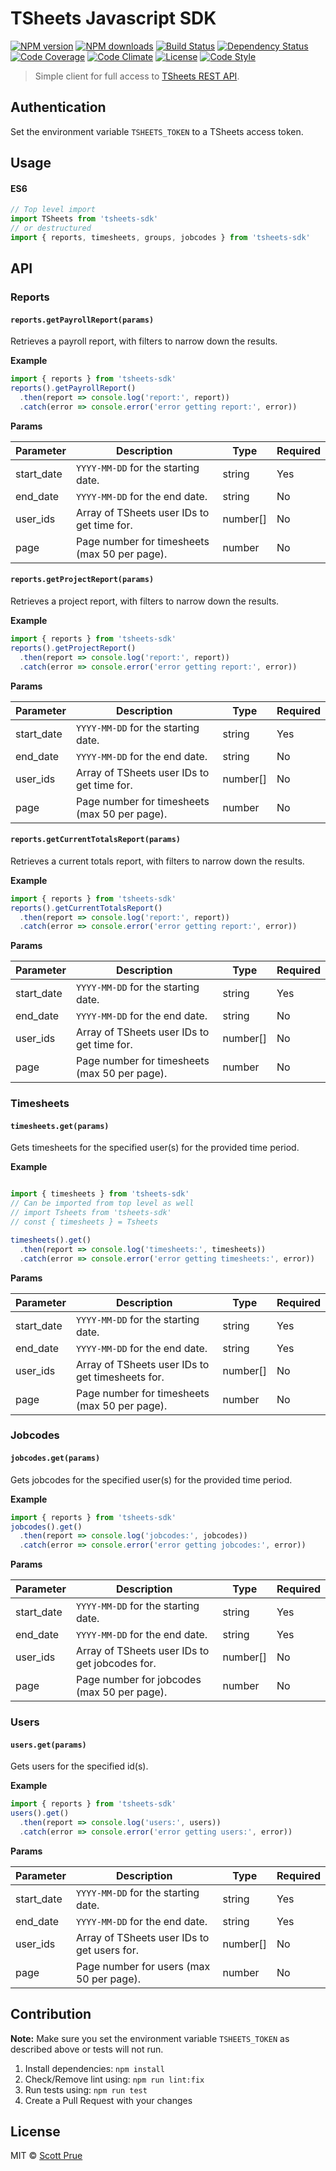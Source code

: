 # TSheets Javascript SDK
[![NPM version][npm-image]][npm-url]
[![NPM downloads][npm-downloads-image]][npm-url]
[![Build Status][travis-image]][travis-url]
[![Dependency Status][daviddm-image]][daviddm-url]
[![Code Coverage][coverage-image]][coverage-url]
[![Code Climate][climate-image]][climate-url]
[![License][license-image]][license-url]
[![Code Style][code-style-image]][code-style-url]

> Simple client for full access to [TSheets REST API](http://developers.tsheets.com/docs/api/).

## Authentication
Set the environment variable `TSHEETS_TOKEN` to a TSheets access token.

## Usage

#### ES6
```js
// Top level import
import TSheets from 'tsheets-sdk'
// or destructured
import { reports, timesheets, groups, jobcodes } from 'tsheets-sdk'
```

## API

### Reports

#### `reports.getPayrollReport(params)`

Retrieves a payroll report, with filters to narrow down the results.

**Example**

```js
import { reports } from 'tsheets-sdk'
reports().getPayrollReport()
  .then(report => console.log('report:', report))
  .catch(error => console.error('error getting report:', error))
```

**Params**

| Parameter  | Description                                      | Type     | Required |
|------------|--------------------------------------------------|----------|----------|
| start_date | `YYYY-MM-DD` for the starting date.              | string   | Yes      |
| end_date   | `YYYY-MM-DD` for the end date.                   | string   | No       |
| user_ids   | Array of TSheets user IDs to get time for.       | number[] | No       |
| page       | Page number for timesheets (max 50 per page).    | number   | No       |

#### `reports.getProjectReport(params)`

Retrieves a project report, with filters to narrow down the results.

**Example**

```js
import { reports } from 'tsheets-sdk'
reports().getProjectReport()
  .then(report => console.log('report:', report))
  .catch(error => console.error('error getting report:', error))
```

**Params**

| Parameter  | Description                                      | Type     | Required |
|------------|--------------------------------------------------|----------|----------|
| start_date | `YYYY-MM-DD` for the starting date.              | string   | Yes      |
| end_date   | `YYYY-MM-DD` for the end date.                   | string   | No       |
| user_ids   | Array of TSheets user IDs to get time for.       | number[] | No       |
| page       | Page number for timesheets (max 50 per page).    | number   | No       |

#### `reports.getCurrentTotalsReport(params)`

Retrieves a current totals report, with filters to narrow down the results.

**Example**

```js
import { reports } from 'tsheets-sdk'
reports().getCurrentTotalsReport()
  .then(report => console.log('report:', report))
  .catch(error => console.error('error getting report:', error))
```

**Params**

| Parameter  | Description                                      | Type     | Required |
|------------|--------------------------------------------------|----------|----------|
| start_date | `YYYY-MM-DD` for the starting date.              | string   | Yes      |
| end_date   | `YYYY-MM-DD` for the end date.                   | string   | No       |
| user_ids   | Array of TSheets user IDs to get time for.       | number[] | No       |
| page       | Page number for timesheets (max 50 per page).    | number   | No       |

### Timesheets

#### `timesheets.get(params)`

Gets timesheets for the specified user(s) for the provided time period.

**Example**

```js

import { timesheets } from 'tsheets-sdk'
// Can be imported from top level as well
// import Tsheets from 'tsheets-sdk'
// const { timesheets } = Tsheets

timesheets().get()
  .then(report => console.log('timesheets:', timesheets))
  .catch(error => console.error('error getting timesheets:', error))
```

**Params**

| Parameter  | Description                                      | Type     | Required |
|------------|--------------------------------------------------|----------|----------|
| start_date | `YYYY-MM-DD` for the starting date.              | string   | Yes      |
| end_date   | `YYYY-MM-DD` for the end date.                   | string   | Yes      |
| user_ids   | Array of TSheets user IDs to get timesheets for. | number[] | No       |
| page       | Page number for timesheets (max 50 per page).    | number   | No       |

### Jobcodes

#### `jobcodes.get(params)`

Gets jobcodes for the specified user(s) for the provided time period.

**Example**

```js
import { reports } from 'tsheets-sdk'
jobcodes().get()
  .then(report => console.log('jobcodes:', jobcodes))
  .catch(error => console.error('error getting jobcodes:', error))
```

**Params**

| Parameter  | Description                                      | Type     | Required |
|------------|--------------------------------------------------|----------|----------|
| start_date | `YYYY-MM-DD` for the starting date.              | string   | Yes      |
| end_date   | `YYYY-MM-DD` for the end date.                   | string   | Yes      |
| user_ids   | Array of TSheets user IDs to get jobcodes for. | number[] | No       |
| page       | Page number for jobcodes (max 50 per page).    | number   | No       |

### Users

#### `users.get(params)`

Gets users for the specified id(s).

**Example**

```js
import { reports } from 'tsheets-sdk'
users().get()
  .then(report => console.log('users:', users))
  .catch(error => console.error('error getting users:', error))
```

**Params**

| Parameter  | Description                                      | Type     | Required |
|------------|--------------------------------------------------|----------|----------|
| start_date | `YYYY-MM-DD` for the starting date.              | string   | Yes      |
| end_date   | `YYYY-MM-DD` for the end date.                   | string   | Yes      |
| user_ids   | Array of TSheets user IDs to get users for. | number[] | No       |
| page       | Page number for users (max 50 per page).    | number   | No       |


## Contribution

**Note:** Make sure you set the environment variable `TSHEETS_TOKEN`  as described above or tests will not run.

1. Install dependencies: `npm install`
2. Check/Remove lint using: `npm run lint:fix`
3. Run tests using: `npm run test`
4. Create a Pull Request with your changes

## License

MIT © [Scott Prue](http://prue.io)

[npm-image]: https://img.shields.io/npm/v/tsheets-sdk.svg?style=flat-square
[npm-url]: https://npmjs.org/package/tsheets-sdk
[npm-downloads-image]: https://img.shields.io/npm/dm/tsheets-sdk.svg?style=flat-square
[travis-image]: https://img.shields.io/travis/prescottprue/tsheets-sdk/master.svg?style=flat-square
[travis-url]: https://travis-ci.org/prescottprue/tsheets-sdk
[daviddm-image]: https://img.shields.io/david/prescottprue/tsheets-sdk.svg?style=flat-square
[daviddm-url]: https://david-dm.org/prescottprue/tsheets-sdk
[climate-image]: https://img.shields.io/codeclimate/github/prescottprue/tsheets-sdk.svg?style=flat-square
[climate-url]: https://codeclimate.com/github/prescottprue/tsheets-sdk
[coverage-image]: https://img.shields.io/codecov/c/github/prescottprue/gitsearch.svg?style=flat-square
[coverage-url]: https://codecov.io/gh/prescottprue/tsheets-sdk
[license-image]: https://img.shields.io/npm/l/tsheets-sdk.svg?style=flat-square
[license-url]: https://github.com/prescottprue/tsheets-sdk/blob/master/LICENSE
[code-style-image]: https://img.shields.io/badge/code%20style-standard-brightgreen.svg?style=flat-square
[code-style-url]: http://standardjs.com/
